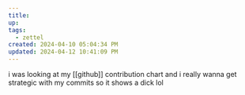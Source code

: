```yaml
---
title:
up: 
tags:
  - zettel
created: 2024-04-10 05:04:34 PM
updated: 2024-04-12 10:41:09 PM
---
```

i was looking at my [[github]] contribution chart and i really wanna get strategic with my commits so it shows a dick lol 